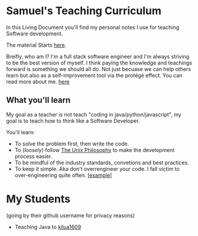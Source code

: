 # Samuel's Teaching Curriculum

In this Living Document you'll find my personal notes I use for teaching Software development.

The material Starts [here](course/readme.md).

Breifly, who am I? I'm a full stack software engineer and I'm always striving to be the best version of myself. I think paying the knowledge and teachings forward is something we should all do. Not just becuase we can help others learn but also as a self-improvement tool via the protégé effect. You can read more about me. [here](about.md)

## What you'll learn

My goal as a teacher is not teach "coding in java/python/javascript", my goal is to teach how to think like a Software Developer.

You'll learn: 
- To solve the problem first, then write the code.
- To (*loosely*) follow [The Unix Philosophy](philosophy/unix_philosophy.md) to make the development process easier.
- To be mindful of the industry standards, convetions and best practices.
- To keep it simple. Aka don't overrengineer your code. I fall victim to over-engineering quite often. [[example](https://www.youtube.com/watch?v=-AQfQFcXac8)]

# My Students
(going by their github username for privacy reasons)

- Teaching Java to [kilua1609](https://github.com/metruzanca/Java-Tutoring-Kilua1609)